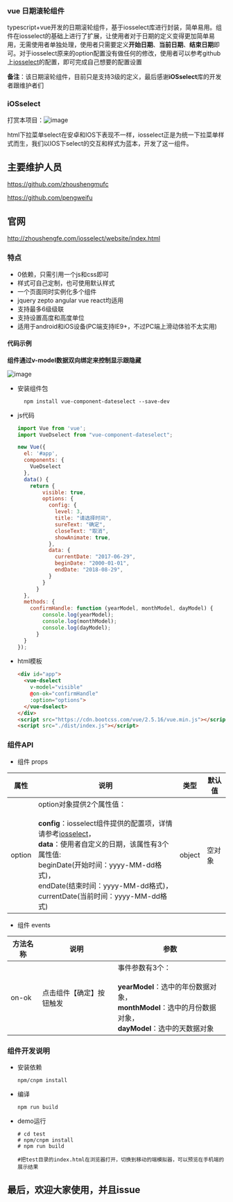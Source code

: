 ### vue 日期滚轮组件

typescript+vue开发的日期滚轮组件，基于iosselect库进行封装，简单易用。组件在iosselect的基础上进行了扩展，让使用者对于日期的定义变得更加简单易用，无需使用者单独处理，使用者只需要定义**开始日期**、**当前日期**、**结束日期**即可。对于iosselect原来的option配置没有做任何的修改，使用者可以参考github上[iosselect](https://github.com/zhoushengmufc/iosselect)的配置，即可完成自己想要的配置设置

**备注**：该日期滚轮组件，目前只是支持3级的定义，最后感谢**iOSselect**库的开发者跟维护者们

### iOSselect

打赏本项目：![image](https://github.com/zhoushengmufc/iosselect/blob/master/zhifubao.jpg)

html下拉菜单select在安卓和IOS下表现不一样，iosselect正是为统一下拉菜单样式而生，我们以IOS下select的交互和样式为蓝本，开发了这一组件。

## 主要维护人员

https://github.com/zhoushengmufc

https://github.com/pengweifu

## 官网

http://zhoushengfe.com/iosselect/website/index.html

### 特点 

* 0依赖，只需引用一个js和css即可
* 样式可自己定制，也可使用默认样式
* 一个页面同时实例化多个组件
* jquery zepto angular vue react均适用
* 支持最多6级级联
* 支持设置高度和高度单位
* 适用于android和iOS设备(PC端支持IE9+，不过PC端上滑动体验不太实用)

#### 代码示例

**组件通过v-model数据双向绑定来控制显示跟隐藏**

![image](https://github.com/ljcheibao/vue-component-dateselect/blob/master/images/one.png)

- 安装组件包
  ```
    npm install vue-component-dateselect --save-dev
  ```

- js代码

  ```js
  import Vue from 'vue';
  import VueDselect from "vue-component-dateselect";

  new Vue({
    el: '#app',
    components: {
      VueDselect
    },
    data() {
      return {
          visible: true,
          options: {
            config: {
              level: 3,
              title: "请选择时间",
              sureText: "确定",
              closeText: "取消",
              showAnimate: true,
            },
            data: {
              currentDate: "2017-06-29",
              beginDate: "2000-01-01",
              endDate: "2018-08-29",
            }
          }
        }
    },
    methods: {
      confirmHandle: function (yearModel, monthModel, dayModel) {
          console.log(yearModel);
          console.log(monthModel);
          console.log(dayModel);
        }
    }
  });
  ```

- html模板

  ```html
  <div id="app">
    <vue-dselect
      v-model="visible"
      @on-ok="confirmHandle"
      :option="options">
    </vue-dselect>
  </div>
  <script src="https://cdn.bootcss.com/vue/2.5.16/vue.min.js"></script>
  <script src="./dist/index.js"></script>
  ```

### 组件API

- 组件 props

| 属性     | 说明                                       | 类型     | 默认值  |
| ------ | ---------------------------------------- | ------ | ---- |
| option | option对象提供2个属性值：<br><br>**config**：iosselect组件提供的配置项，详情请参考[iosselect](https://github.com/zhoushengmufc/iosselect)，<br>**data**：使用者自定义的日期，该属性有3个属性值:<br>beginDate(开始时间：yyyy-MM-dd格式)，<br>endDate(结束时间：yyyy-MM-dd格式)，<br>currentDate(当前时间：yyyy-MM-dd格式) | object | 空对象  |


- 组件 events

| 方法名称  | 说明           | 参数                                       |
| ----- | ------------ | ---------------------------------------- |
| on-ok | 点击组件【确定】按钮触发 | 事件参数有3个：<br><br>**yearModel**：选中的年份数据对象，<br>**monthModel**：选中的月份数据对象，<br>**dayModel**：选中的天数据对象 |



### 组件开发说明

- 安装依赖

  ```
  npm/cnpm install
  ```

- 编译

  ```
  npm run build
  ```

- demo运行

  ```
  # cd test
  # npm/cnpm install
  # npm run build

  #把test目录的index.html在浏览器打开，切换到移动的端模拟器，可以预览在手机端的展示结果
  ```




## 最后，欢迎大家使用，并且issue